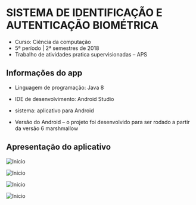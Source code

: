 # SISTEMA DE IDENTIFICAÇÃO E AUTENTICAÇÃO BIOMÉTRICA

- 	Curso:  Ciência da computação	
-   5ª período | 2ª semestres de 2018
- 	Trabalho de atividades pratica supervisionadas – APS

## Informações do app
- Linguagem de programação: Java 8

- IDE de desenvolvimento: Android Studio

- sistema: aplicativo para Android

- Versão do Android – o projeto foi desenvolvido para ser rodado a partir da versão 6  marshmallow 

## Apresentação do aplicativo

![Inicio](apresentação/01.jpg)

![Inicio](apresentação/02.jpg)

![Inicio](apresentação/03.jpg)

![Inicio](apresentação/04.jpg)
